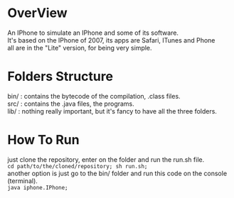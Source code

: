 # OverView

An IPhone to simulate an IPhone and some of its software.  
It's based on the IPhone of 2007, its apps are Safari, ITunes and Phone  
all are in the "Lite" version, for being very simple.

# Folders Structure

bin/ : contains the bytecode of the compilation, .class files.  
src/ : contains the .java files, the programs.  
lib/ : nothing really important, but it's fancy to have all the three folders.  

# How To Run

just clone the repository, enter on the folder and run the run.sh file.  
<code>cd path/to/the/cloned/repository; sh run.sh;</code>  
another option is just go to the bin/ folder and run this code on the console (terminal).  
<code>java iphone.IPhone;</code>
